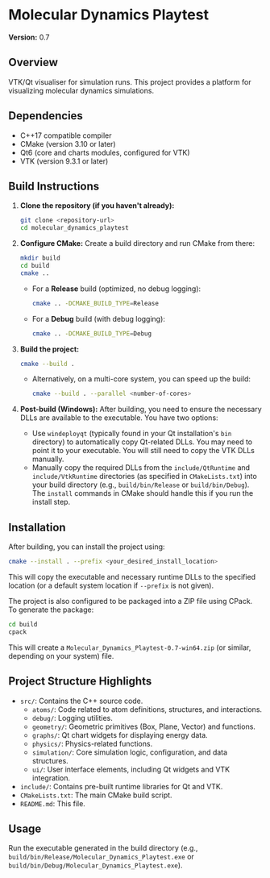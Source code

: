 # Molecular Dynamics Playtest

**Version:** 0.7

## Overview

VTK/Qt visualiser for simulation runs. This project provides a platform for visualizing molecular dynamics simulations.

## Dependencies

*   C++17 compatible compiler
*   CMake (version 3.10 or later)
*   Qt6 (core and charts modules, configured for VTK)
*   VTK (version 9.3.1 or later)

## Build Instructions

1.  **Clone the repository (if you haven't already):**
    ```bash
    git clone <repository-url>
    cd molecular_dynamics_playtest
    ```

2.  **Configure CMake:**
    Create a build directory and run CMake from there:
    ```bash
    mkdir build
    cd build
    cmake .. 
    ```
    *   For a **Release** build (optimized, no debug logging):
        ```bash
        cmake .. -DCMAKE_BUILD_TYPE=Release 
        ```
    *   For a **Debug** build (with debug logging):
        ```bash
        cmake .. -DCMAKE_BUILD_TYPE=Debug
        ```

3.  **Build the project:**
    ```bash
    cmake --build .
    ```
    *   Alternatively, on a multi-core system, you can speed up the build:
        ```bash
        cmake --build . --parallel <number-of-cores>
        ```

4.  **Post-build (Windows):**
    After building, you need to ensure the necessary DLLs are available to the executable. You have two options:
    *   Use `windeployqt` (typically found in your Qt installation's `bin` directory) to automatically copy Qt-related DLLs. You may need to point it to your executable. You will still need to copy the VTK DLLs manually.
    *   Manually copy the required DLLs from the `include/QtRuntime` and `include/VtkRuntime` directories (as specified in `CMakeLists.txt`) into your build directory (e.g., `build/bin/Release` or `build/bin/Debug`). The `install` commands in CMake should handle this if you run the install step.

## Installation

After building, you can install the project using:
```bash
cmake --install . --prefix <your_desired_install_location>
```
This will copy the executable and necessary runtime DLLs to the specified location (or a default system location if `--prefix` is not given).

The project is also configured to be packaged into a ZIP file using CPack. To generate the package:
```bash
cd build
cpack
```
This will create a `Molecular_Dynamics_Playtest-0.7-win64.zip` (or similar, depending on your system) file.

## Project Structure Highlights

*   `src/`: Contains the C++ source code.
    *   `atoms/`: Code related to atom definitions, structures, and interactions.
    *   `debug/`: Logging utilities.
    *   `geometry/`: Geometric primitives (Box, Plane, Vector) and functions.
    *   `graphs/`: Qt chart widgets for displaying energy data.
    *   `physics/`: Physics-related functions.
    *   `simulation/`: Core simulation logic, configuration, and data structures.
    *   `ui/`: User interface elements, including Qt widgets and VTK integration.
*   `include/`: Contains pre-built runtime libraries for Qt and VTK.
*   `CMakeLists.txt`: The main CMake build script.
*   `README.md`: This file.

## Usage

Run the executable generated in the build directory (e.g., `build/bin/Release/Molecular_Dynamics_Playtest.exe` or `build/bin/Debug/Molecular_Dynamics_Playtest.exe`).
